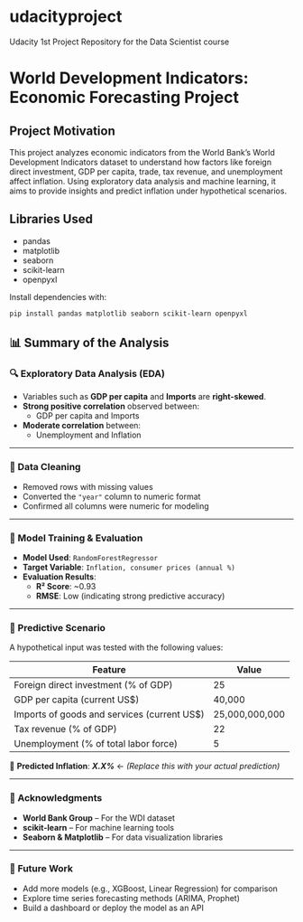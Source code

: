 # udacityproject
Udacity 1st Project Repository for the Data Scientist course

# World Development Indicators: Economic Forecasting Project

## Project Motivation

This project analyzes economic indicators from the World Bank’s World Development Indicators dataset to understand how factors like foreign direct investment, GDP per capita, trade, tax revenue, and unemployment affect inflation. Using exploratory data analysis and machine learning, it aims to provide insights and predict inflation under hypothetical scenarios.

## Libraries Used

- pandas  
- matplotlib  
- seaborn  
- scikit-learn  
- openpyxl  

Install dependencies with:  
```bash
pip install pandas matplotlib seaborn scikit-learn openpyxl
```

## 📊 Summary of the Analysis

### 🔍 Exploratory Data Analysis (EDA)

- Variables such as **GDP per capita** and **Imports** are **right-skewed**.
- **Strong positive correlation** observed between:
  - GDP per capita and Imports
- **Moderate correlation** between:
  - Unemployment and Inflation

---

### 🧼 Data Cleaning

- Removed rows with missing values
- Converted the `"year"` column to numeric format
- Confirmed all columns were numeric for modeling

---

### 🤖 Model Training & Evaluation

- **Model Used**: `RandomForestRegressor`
- **Target Variable**: `Inflation, consumer prices (annual %)`
- **Evaluation Results**:
  - **R² Score**: ~0.93
  - **RMSE**: Low (indicating strong predictive accuracy)

---

### 🔮 Predictive Scenario

A hypothetical input was tested with the following values:

| Feature                                                   | Value              |
|-----------------------------------------------------------|--------------------|
| Foreign direct investment (% of GDP)                      | 25                 |
| GDP per capita (current US$)                              | 40,000             |
| Imports of goods and services (current US$)               | 25,000,000,000     |
| Tax revenue (% of GDP)                                    | 22                 |
| Unemployment (% of total labor force)                     | 5                  |

📌 **Predicted Inflation**: **_X.X%_** ← *(Replace this with your actual prediction)*

---

### 🙏 Acknowledgments

- **World Bank Group** – For the WDI dataset  
- **scikit-learn** – For machine learning tools  
- **Seaborn & Matplotlib** – For data visualization libraries  

---

### 🚀 Future Work

- Add more models (e.g., XGBoost, Linear Regression) for comparison
- Explore time series forecasting methods (ARIMA, Prophet)
- Build a dashboard or deploy the model as an API

